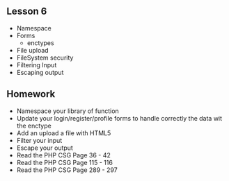 ## Lesson 6
- Namespace
- Forms
    - enctypes
- File upload
- FileSystem security
- Filtering Input
- Escaping output

## Homework
- Namespace your library of function
- Update your login/register/profile forms to handle correctly the data wit the enctype
- Add an upload a file with HTML5
- Filter your input
- Escape your output 
- Read the PHP CSG Page 36 - 42
- Read the PHP CSG Page 115 - 116
- Read the PHP CSG Page 289 - 297
